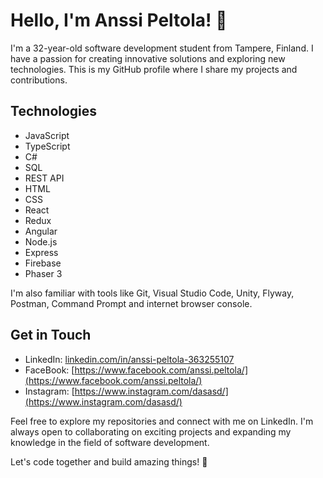 # Hello, I'm Anssi Peltola! 👋

I'm a 32-year-old software development student from Tampere, Finland. I have a passion for creating innovative solutions and exploring new technologies. This is my GitHub profile where I share my projects and contributions.

## Technologies

- JavaScript
- TypeScript
- C#
- SQL
- REST API
- HTML
- CSS
- React
- Redux
- Angular
- Node.js
- Express
- Firebase
- Phaser 3

I'm also familiar with tools like Git, Visual Studio Code, Unity, Flyway, Postman, Command Prompt and internet browser console.

## Get in Touch

- LinkedIn: [linkedin.com/in/anssi-peltola-363255107](https://www.linkedin.com/in/anssi-peltola-363255107/)
- FaceBook: [https://www.facebook.com/anssi.peltola/](https://www.facebook.com/anssi.peltola/)
- Instagram: [https://www.instagram.com/dasasd/](https://www.instagram.com/dasasd/)

Feel free to explore my repositories and connect with me on LinkedIn. I'm always open to collaborating on exciting projects and expanding my knowledge in the field of software development.

Let's code together and build amazing things! 🚀
